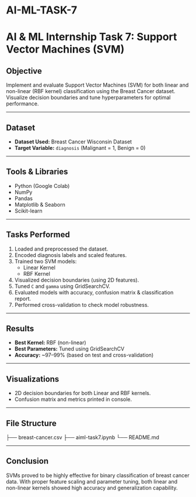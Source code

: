 # AI-ML-TASK-7
# AI & ML Internship Task 7: Support Vector Machines (SVM)

## Objective
Implement and evaluate Support Vector Machines (SVM) for both linear and non-linear (RBF kernel) classification using the Breast Cancer dataset. Visualize decision boundaries and tune hyperparameters for optimal performance.

---

##  Dataset
- **Dataset Used:** Breast Cancer Wisconsin Dataset
- **Target Variable:** `diagnosis` (Malignant = 1, Benign = 0)

---

##  Tools & Libraries
- Python (Google Colab)
- NumPy
- Pandas
- Matplotlib & Seaborn
- Scikit-learn

---

##  Tasks Performed

1. Loaded and preprocessed the dataset.
2. Encoded diagnosis labels and scaled features.
3. Trained two SVM models:
   - Linear Kernel
   - RBF Kernel
4. Visualized decision boundaries (using 2D features).
5. Tuned `C` and `gamma` using GridSearchCV.
6. Evaluated models with accuracy, confusion matrix & classification report.
7. Performed cross-validation to check model robustness.

---

##  Results
- **Best Kernel:** RBF (non-linear)
- **Best Parameters:** Tuned using GridSearchCV
- **Accuracy:** ~97–99% (based on test and cross-validation)

---

##  Visualizations
- 2D decision boundaries for both Linear and RBF kernels.
- Confusion matrix and metrics printed in console.

---

## File Structure
├── breast-cancer.csv
├── aiml-task7.ipynb
└── README.md

---

##  Conclusion
SVMs proved to be highly effective for binary classification of breast cancer data. With proper feature scaling and parameter tuning, both linear and non-linear kernels showed high accuracy and generalization capability.



